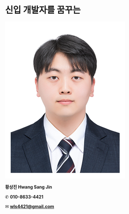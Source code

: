 # 신입 개발자를 꿈꾸는

![sreensh](반명함-이력서용.jpg)


**황상진 Hwang Sang Jin**


✆ **010-8633-4421**

✉ **wls4421@gmail.com**



